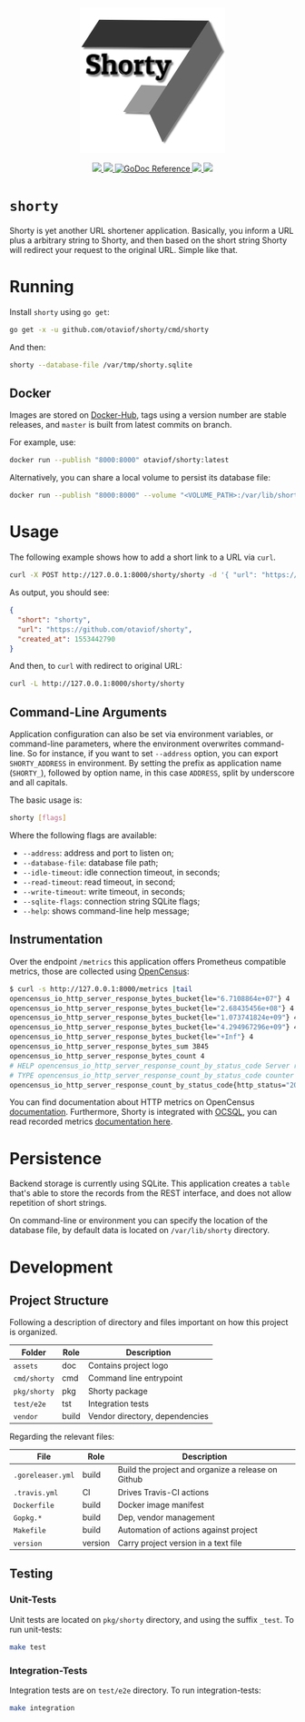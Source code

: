 <p align="center">
    <img alt="Project Logo" src="https://raw.githubusercontent.com/otaviof/shorty/master/assets/logo/shorty.png"/>
</p>
<p align="center">
    <a alt="GoReport" href="https://goreportcard.com/report/github.com/otaviof/shorty">
        <img src="https://goreportcard.com/badge/github.com/otaviof/shorty">
    </a>
    <a alt="Code Coverage" href="https://codecov.io/gh/otaviof/shorty">
        <img src="https://codecov.io/gh/otaviof/shorty/branch/master/graph/badge.svg">
    </a>
    <a href="https://godoc.org/github.com/otaviof/shorty/pkg/shorty">
        <img alt="GoDoc Reference" src="https://godoc.org/github.com/otaviof/shorty/pkg/shorty?status.svg">
    </a>
    <a alt="CI Status" href="https://travis-ci.com/otaviof/shorty">
        <img src="https://travis-ci.com/otaviof/shorty.svg?branch=master">
    </a>
    <a alt="Docker-Cloud Build Status" href="https://hub.docker.com/r/otaviof/shorty">
        <img src="https://img.shields.io/docker/cloud/build/otaviof/shorty.svg">
    </a>
</p>

# `shorty`

Shorty is yet another URL shortener application. Basically, you inform a URL plus a arbitrary
string to Shorty, and then based on the short string Shorty will redirect your request to the
original URL. Simple like that.

# Running

Install `shorty` using `go get`:

``` bash
go get -x -u github.com/otaviof/shorty/cmd/shorty
```

And then:

``` bash
shorty --database-file /var/tmp/shorty.sqlite
```

## Docker

Images are stored on [Docker-Hub](https://hub.docker.com/r/otaviof/shorty), tags using a version
number are stable releases, and `master` is built from latest commits on branch.

For example, use:

``` bash
docker run --publish "8000:8000" otaviof/shorty:latest
```

Alternatively, you can share a local volume to persist its database file:

``` bash
docker run --publish "8000:8000" --volume "<VOLUME_PATH>:/var/lib/shorty" otaviof/shorty:latest
```

# Usage

The following example shows how to add a short link to a URL via `curl`.

``` bash
curl -X POST http://127.0.0.1:8000/shorty/shorty -d '{ "url": "https://github.com/otaviof/shorty" }'
```

As output, you should see:

``` json
{
  "short": "shorty",
  "url": "https://github.com/otaviof/shorty",
  "created_at": 1553442790
}
```

And then, to `curl` with redirect to original URL:

``` bash
curl -L http://127.0.0.1:8000/shorty/shorty
```

## Command-Line Arguments

Application configuration can also be set via environment variables, or command-line parameters,
where the environment overwrites command-line. So for instance, if you want to set `--address`
option, you can export `SHORTY_ADDRESS` in environment. By setting the prefix as application name
(`SHORTY_`), followed by option name, in this case `ADDRESS`, split by underscore and all capitals.

The basic usage is:

``` bash
shorty [flags]
```

Where the following flags are available:

- `--address`: address and port to listen on;
- `--database-file`: database file path;
- `--idle-timeout`: idle connection timeout, in seconds;
- `--read-timeout`: read timeout, in second;
- `--write-timeout`: write timeout, in seconds;
- `--sqlite-flags`: connection string SQLite flags;
- `--help`: shows command-line help message;

## Instrumentation

Over the endpoint `/metrics` this application offers Prometheus compatible metrics, those are
collected using [OpenCensus](https://opencensus.io/):

``` bash
$ curl -s http://127.0.0.1:8000/metrics |tail
opencensus_io_http_server_response_bytes_bucket{le="6.7108864e+07"} 4
opencensus_io_http_server_response_bytes_bucket{le="2.68435456e+08"} 4
opencensus_io_http_server_response_bytes_bucket{le="1.073741824e+09"} 4
opencensus_io_http_server_response_bytes_bucket{le="4.294967296e+09"} 4
opencensus_io_http_server_response_bytes_bucket{le="+Inf"} 4
opencensus_io_http_server_response_bytes_sum 3845
opencensus_io_http_server_response_bytes_count 4
# HELP opencensus_io_http_server_response_count_by_status_code Server response count by status code
# TYPE opencensus_io_http_server_response_count_by_status_code counter
opencensus_io_http_server_response_count_by_status_code{http_status="200"} 4
```

You can find documentation about HTTP metrics on OpenCensus
[documentation](https://opencensus.io/guides/http/go/net_http/server/#metrics). Furthermore, Shorty
is integrated with [OCSQL](https://github.com/opencensus-integrations/ocsql), you can read recorded
metrics [documentation here](https://github.com/opencensus-integrations/ocsql#recorded-metrics).

# Persistence

Backend storage is currently using SQLite. This application creates a `table` that's able to store
the records from the REST interface, and does not allow repetition of short strings.

On command-line or environment you can specify the location of the database file, by default data is
located on `/var/lib/shorty` directory.

# Development

## Project Structure

Following a description of directory and files important on how this project is organized.

| Folder       | Role  | Description                    |
|--------------|-------|--------------------------------|
| `assets`     | doc   | Contains project logo          |
| `cmd/shorty` | cmd   | Command line entrypoint        |
| `pkg/shorty` | pkg   | Shorty package                 |
| `test/e2e`   | tst   | Integration tests              |
| `vendor`     | build | Vendor directory, dependencies |

Regarding the relevant files:

| File              | Role    | Description                                        |
|-------------------|---------|----------------------------------------------------|
| `.goreleaser.yml` | build   | Build the project and organize a release on Github |
| `.travis.yml`     | CI      | Drives Travis-CI actions                           |
| `Dockerfile`      | build   | Docker image manifest                              |
| `Gopkg.*`         | build   | Dep, vendor management                             |
| `Makefile`        | build   | Automation of actions against project              |
| `version`         | version | Carry project version in a text file               |

## Testing

### Unit-Tests

Unit tests are located on `pkg/shorty` directory, and using the suffix `_test`. To run unit-tests:

``` bash
make test
```

### Integration-Tests

Integration tests are on `test/e2e` directory. To run integration-tests:


``` bash
make integration
```
